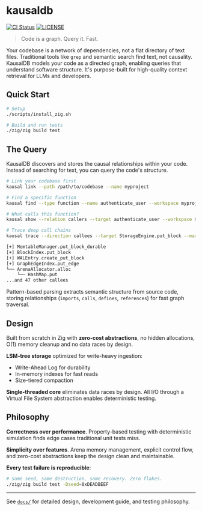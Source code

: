 # kausaldb

[![CI Status](https://github.com/kausaldb/kausaldb/actions/workflows/ci.yml/badge.svg)](https://github.com/kausaldb/kausaldb/actions)
[![LICENSE](https://img.shields.io/badge/license-MIT-blue.svg)](LICENSE)

> Code is a graph. Query it. Fast.

Your codebase is a network of dependencies, not a flat directory of text files. Traditional tools like `grep` and semantic search find text, not causality. KausalDB models your code as a directed graph, enabling queries that understand software structure. It's purpose-built for high-quality context retrieval for LLMs and developers.

## Quick Start

```bash
# Setup
./scripts/install_zig.sh

# Build and run tests
./zig/zig build test
```

## The Query

KausalDB discovers and stores the causal relationships within your code. Instead of searching for text, you can query the code's structure.

```bash
# Link your codebase first
kausal link --path /path/to/codebase --name myproject

# Find a specific function
kausal find --type function --name authenticate_user --workspace myproject

# What calls this function?
kausal show --relation callers --target authenticate_user --workspace myproject

# Trace deep call chains
kausal trace --direction callees --target StorageEngine.put_block --max-depth 3

[+] MemtableManager.put_block_durable
[+] BlockIndex.put_block
[+] WALEntry.create_put_block
[+] GraphEdgeIndex.put_edge
└── ArenaAllocator.alloc
    └── HashMap.put
...and 47 other callees
```

Pattern-based parsing extracts semantic structure from source code, storing relationships (`imports`, `calls`, `defines`, `references`) for fast graph traversal.

## Design

Built from scratch in Zig with **zero-cost abstractions**, no hidden allocations, O(1) memory cleanup and no data races by design.

**LSM-tree storage** optimized for write-heavy ingestion:

- Write-Ahead Log for durability
- In-memory indexes for fast reads
- Size-tiered compaction

**Single-threaded core** eliminates data races by design. All I/O through a Virtual File System abstraction enables deterministic testing.

## Philosophy

**Correctness over performance**. Property-based testing with deterministic simulation finds edge cases traditional unit tests miss.

**Simplicity over features**. Arena memory management, explicit control flow, and zero-cost abstractions keep the design clean and maintainable.

**Every test failure is reproducible**:

```bash
# Same seed, same destruction, same recovery. Zero flakes.
./zig/zig build test -Dseed=0xDEADBEEF
```

---

See [`docs/`](docs/) for detailed design, development guide, and testing philosophy.
